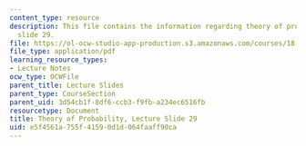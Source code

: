 ```yaml
---
content_type: resource
description: This file contains the information regarding theory of probability, lecture
  slide 29.
file: https://ol-ocw-studio-app-production.s3.amazonaws.com/courses/18-175-theory-of-probability-spring-2014/e5f4561a755f41590d1d064faaff90ca_MIT18_175S14_Lecture29.pdf
file_type: application/pdf
learning_resource_types:
- Lecture Notes
ocw_type: OCWFile
parent_title: Lecture Slides
parent_type: CourseSection
parent_uid: 3d54cb1f-8df6-ccb3-f9fb-a234ec6516fb
resourcetype: Document
title: Theory of Probability, Lecture Slide 29
uid: e5f4561a-755f-4159-0d1d-064faaff90ca
---
```

